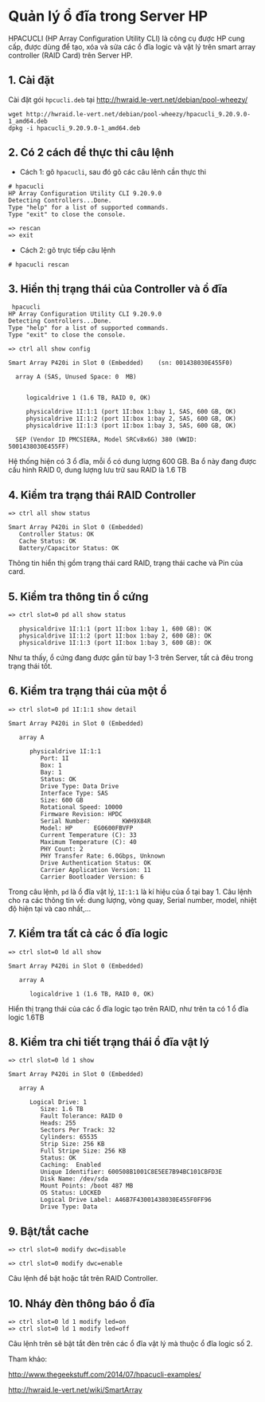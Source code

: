 # Quản lý ổ đĩa trong Server HP
HPACUCLI (HP Array Configuration Utility CLI) là công cụ được HP cung cấp, được dùng để tạo, xóa và sửa các ổ đĩa logic và vật lý trên smart array controller (RAID Card) trên Server HP.

## 1. Cài đặt
Cài đặt gói `hpcucli.deb` tại http://hwraid.le-vert.net/debian/pool-wheezy/ 
```
wget http://hwraid.le-vert.net/debian/pool-wheezy/hpacucli_9.20.9.0-1_amd64.deb
dpkg -i hpacucli_9.20.9.0-1_amd64.deb
```

## 2. Có 2 cách để thực thi câu lệnh
 - Cách 1: gõ `hpacucli`, sau đó gõ các câu lênh cần thực thi
```
# hpacucli
HP Array Configuration Utility CLI 9.20.9.0
Detecting Controllers...Done.
Type "help" for a list of supported commands.
Type "exit" to close the console.

=> rescan
=> exit
```

 - Cách 2: gõ trực tiếp câu lệnh
 ```
 # hpacucli rescan
 ```

## 3. Hiển thị trạng thái của Controller và ổ đĩa
 ```
  hpacucli
HP Array Configuration Utility CLI 9.20.9.0
Detecting Controllers...Done.
Type "help" for a list of supported commands.
Type "exit" to close the console.

=> ctrl all show config

Smart Array P420i in Slot 0 (Embedded)    (sn: 001438030E455F0)

   array A (SAS, Unused Space: 0  MB)


      logicaldrive 1 (1.6 TB, RAID 0, OK)

      physicaldrive 1I:1:1 (port 1I:box 1:bay 1, SAS, 600 GB, OK)
      physicaldrive 1I:1:2 (port 1I:box 1:bay 2, SAS, 600 GB, OK)
      physicaldrive 1I:1:3 (port 1I:box 1:bay 3, SAS, 600 GB, OK)

   SEP (Vendor ID PMCSIERA, Model SRCv8x6G) 380 (WWID: 5001438030E455FF)
```

Hệ thống hiện có 3 ổ đĩa, mỗi ổ có dung lượng 600 GB. Ba ổ này đang được cấu hình RAID 0, dung lượng lưu trữ sau RAID là 1.6 TB

## 4. Kiểm tra trạng thái RAID Controller
```
=> ctrl all show status

Smart Array P420i in Slot 0 (Embedded)
   Controller Status: OK
   Cache Status: OK
   Battery/Capacitor Status: OK
```
Thông tin hiển thị gồm trạng thái card RAID, trạng thái cache và Pin của card.

## 5. Kiểm tra thông tin ổ cứng
```
=> ctrl slot=0 pd all show status

   physicaldrive 1I:1:1 (port 1I:box 1:bay 1, 600 GB): OK
   physicaldrive 1I:1:2 (port 1I:box 1:bay 2, 600 GB): OK
   physicaldrive 1I:1:3 (port 1I:box 1:bay 3, 600 GB): OK
```
Như ta thấy, ổ cứng đang được gắn từ bay 1-3 trên Server, tất cả đêu trong trạng thái tốt.

## 6. Kiểm tra trạng thái của một ổ
```
=> ctrl slot=0 pd 1I:1:1 show detail

Smart Array P420i in Slot 0 (Embedded)

   array A

      physicaldrive 1I:1:1
         Port: 1I
         Box: 1
         Bay: 1
         Status: OK
         Drive Type: Data Drive
         Interface Type: SAS
         Size: 600 GB
         Rotational Speed: 10000
         Firmware Revision: HPDC
         Serial Number:         KWH9X84R
         Model: HP      EG0600FBVFP
         Current Temperature (C): 33
         Maximum Temperature (C): 40
         PHY Count: 2
         PHY Transfer Rate: 6.0Gbps, Unknown
         Drive Authentication Status: OK
         Carrier Application Version: 11
         Carrier Bootloader Version: 6
```

Trong câu lệnh, `pd` là ổ đĩa vật lý, `1I:1:1` là kí hiệu của ổ tại bay 1. Câu lệnh cho ra các thông tin về: dung lượng, vòng quay, Serial number, model, nhiệt độ hiện tại và cao nhất,...

## 7. Kiểm tra tất cả các ổ đĩa logic
```
=> ctrl slot=0 ld all show

Smart Array P420i in Slot 0 (Embedded)

   array A

      logicaldrive 1 (1.6 TB, RAID 0, OK)
```
Hiển thị trạng thái của các ổ đĩa logic tạo trên RAID, như trên ta có 1 ổ đĩa logic 1.6TB

## 8. Kiểm tra chi tiết trạng thái ổ đĩa vật lý
```
=> ctrl slot=0 ld 1 show

Smart Array P420i in Slot 0 (Embedded)

   array A

      Logical Drive: 1
         Size: 1.6 TB
         Fault Tolerance: RAID 0
         Heads: 255
         Sectors Per Track: 32
         Cylinders: 65535
         Strip Size: 256 KB
         Full Stripe Size: 256 KB
         Status: OK
         Caching:  Enabled
         Unique Identifier: 600508B1001C8E5EE7B94BC101CBFD3E
         Disk Name: /dev/sda
         Mount Points: /boot 487 MB
         OS Status: LOCKED
         Logical Drive Label: A46B7F43001438030E455F0FF96
         Drive Type: Data
```

## 9. Bật/tắt cache
```
=> ctrl slot=0 modify dwc=disable

=> ctrl slot=0 modify dwc=enable
```
Câu lệnh để bật hoặc tắt trên RAID Controller.

## 10. Nháy đèn thông báo ổ đĩa
```
=> ctrl slot=0 ld 1 modify led=on
=> ctrl slot=0 ld 1 modify led=off
```
Câu lệnh trên sẽ bật tắt đèn trên các ổ đĩa vật lý mà thuộc ổ đĩa logic số 2.

Tham khảo:

http://www.thegeekstuff.com/2014/07/hpacucli-examples/

http://hwraid.le-vert.net/wiki/SmartArray